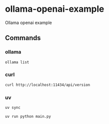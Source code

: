 # ollama-openai-example
Ollama openai example

## Commands

### ollama

```zsh
ollama list
```

### curl

```zsh
curl http://localhost:11434/api/version
```

### uv

```zsh
uv sync
```

```zsh
uv run python main.py
```

